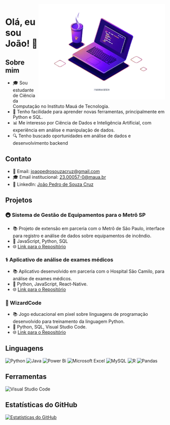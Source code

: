 <img src="laptop.png" alt="ilustração de um computador" min-width="400px" max-width="400px" width="400px" align="right">

 # Olá, eu sou João! 👋

 ## Sobre mim
- 🎓 Sou estudante de Ciência da Computação no Instituto Mauá de Tecnologia.
- 🧠 Tenho facilidade para aprender novas ferramentas, principalmente em Python e SQL.
- 📊 Me interesso por Ciência de Dados e Inteligência Artificial, com experiência em análise e manipulação de dados.
- 🔍 Tenho buscado oportunidades em análise de dados e desenvolvimento backend

## Contato
- 📧 Email: [joaopedrosouzacruz@gmail.com](mailto:joaopedrosouzacruz@gmail.com)
- 🎓 Email institucional: [23.00057-0@maua.br](mailto:23.00057-0@maua.br)
- 🔗 LinkedIn: [João Pedro de Souza Cruz](https://www.linkedin.com/in/joão-pedro-de-souza-cruz-34a2731b4/)

## Projetos

### 🚇 Sistema de Gestão de Equipamentos para o Metrô SP
  - 📚 Projeto de extensão em parceria com o Metrô de São Paulo, interface para registro e análise de dados sobre equipamentos de incêndio.
  - 🔧 JavaScript, Python, SQL
  - 🌐 [Link para o Repositório](https://github.com/Pitucooh/PII_Extintor)

### ⚕️ Aplicativo de análise de exames médicos
  - 📚  Aplicativo desenvolvido em parceria com o Hospital São Camilo, para análise de exames médicos.
  - 🔧  Python, JavaScript, React-Native.
  - 🌐  [Link para o Repositório](https://github.com/Pitucooh/pii-gestao-saude/)

### 👾 WizardCode
  - 📚  Jogo educacional em pixel sobre linguagens de programação desenvolvido para treinamento da linguagem Python.
  - 🔧  Python, SQL, Visual Studio Code.
  - 🌐  [Link para o Repositório](https://github.com/Pitucooh/WizardCode)


    
## Linguagens
![Python](https://img.shields.io/badge/python-3670A0?style=for-the-badge&logo=python&logoColor=ffdd54) ![Java](https://img.shields.io/badge/java-%23ED8B00.svg?style=for-the-badge&logo=openjdk&logoColor=white) ![Power Bi](https://img.shields.io/badge/power_bi-F2C811?style=for-the-badge&logo=powerbi&logoColor=black) ![Microsoft Excel](https://img.shields.io/badge/Microsoft_Excel-217346?style=for-the-badge&logo=microsoft-excel&logoColor=white) ![MySQL](https://img.shields.io/badge/mysql-4479A1.svg?style=for-the-badge&logo=mysql&logoColor=white) ![R](https://img.shields.io/badge/r-%23276DC3.svg?style=for-the-badge&logo=r&logoColor=white) ![Pandas](https://img.shields.io/badge/pandas-%23150458.svg?style=for-the-badge&logo=pandas&logoColor=white)
  
## Ferramentas
![Visual Studio Code](https://img.shields.io/badge/Visual%20Studio%20Code-0078d7.svg?style=for-the-badge&logo=visual-studio-code&logoColor=white)

## Estatísticas do GitHub
[![Estatísticas do GitHub](https://github-readme-stats.vercel.app/api?username=Pitucooh&show_icons=true&theme=radical)](https://github.com/Pitucooh)
